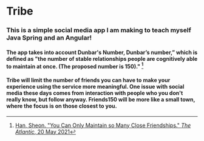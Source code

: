 # Tribe

### This is a simple social media app I am making to teach myself Java Spring and an Angular!

#### The app takes into account Dunbar's Number, Dunbar’s number,” which is defined as "the number of stable relationships people are cognitively able to maintain at once. (The proposed number is 150)." [^1]

#### Tribe will limit the number of friends you can have to make your experience using the service more meaningful. One issue with social media these days comes from interaction with people who you don't really know, but follow anyway. Friends150 will be more like a small town, where the focus is on those closest to you.


[^1]: [Han, Sheon. "You Can Only Maintain so Many Close Friendships." *The Atlantic*, 20 May 2021](https://www.theatlantic.com/family/archive/2021/05/robin-dunbar-explains-circles-friendship-dunbars-number/618931/)
